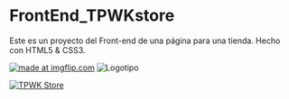 # FrontEnd_TPWKstore
Este es un proyecto del Front-end de una página para una tienda. Hecho con HTML5 & CSS3.

<a href="https://imgflip.com/gif/55iqby"><img scr="https://imgflip.com/gif/55iqb" title="made at imgflip.com"/></a>
<img class="header__logo" src="https://imgflip.com/gif/55iqb" alt="Logotipo">

[![TPWK Store](https://img.youtube.com/vi/6YIyHpNkE7A/0.jpg)](https://www.youtube.com/watch?v=6YIyHpNkE7A)
